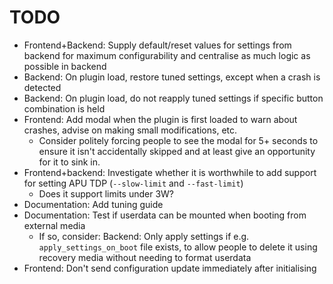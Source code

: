 # TODO

- Frontend+Backend: Supply default/reset values for settings from backend for maximum configurability and centralise as much logic as possible in backend
- Backend: On plugin load, restore tuned settings, except when a crash is detected
- Backend: On plugin load, do not reapply tuned settings if specific button combination is held
- Frontend: Add modal when the plugin is first loaded to warn about crashes, advise on making small modifications, etc.
    - Consider politely forcing people to see the modal for 5+ seconds to ensure it isn't accidentally skipped and at least give an opportunity for it to sink in.
- Frontend+backend: Investigate whether it is worthwhile to add support for setting APU TDP (`--slow-limit` and `--fast-limit`)
    - Does it support limits under 3W?
- Documentation: Add tuning guide
- Documentation: Test if userdata can be mounted when booting from external media
    - If so, consider: Backend: Only apply settings if e.g. `apply_settings_on_boot` file exists, to allow people to delete it using recovery media without needing to format userdata
- Frontend: Don't send configuration update immediately after initialising
